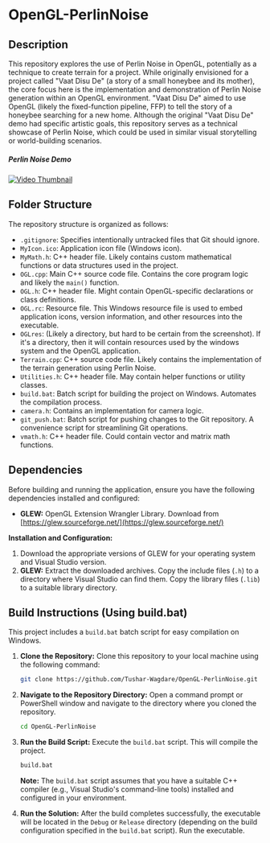 # OpenGL-PerlinNoise

## Description

This repository explores the use of Perlin Noise in OpenGL, potentially as a technique to create terrain for a project. While originally envisioned for a project called "Vaat Disu De" (a story of a small honeybee and its mother), the core focus here is the implementation and demonstration of Perlin Noise generation within an OpenGL environment. "Vaat Disu De" aimed to use OpenGL (likely the fixed-function pipeline, FFP) to tell the story of a honeybee searching for a new home. Although the original "Vaat Disu De" demo had specific artistic goals, this repository serves as a technical showcase of Perlin Noise, which could be used in similar visual storytelling or world-building scenarios.

##### Perlin Noise Demo

[![Video Thumbnail](https://img.youtube.com/vi/i7GgMPFLzoI/hqdefault.jpg)](https://www.youtube.com/watch?v=i7GgMPFLzoI)

## Folder Structure

The repository structure is organized as follows:

*   `.gitignore`: Specifies intentionally untracked files that Git should ignore.
*   `MyIcon.ico`: Application icon file (Windows icon).
*   `MyMath.h`: C++ header file. Likely contains custom mathematical functions or data structures used in the project.
*   `OGL.cpp`: Main C++ source code file. Contains the core program logic and likely the `main()` function.
*   `OGL.h`: C++ header file. Might contain OpenGL-specific declarations or class definitions.
*   `OGL.rc`: Resource file.  This Windows resource file is used to embed application icons, version information, and other resources into the executable.
*   `OGLres`: (Likely a directory, but hard to be certain from the screenshot). If it's a directory, then it will contain resources used by the windows system and the OpenGL application.
*   `Terrain.cpp`: C++ source code file. Likely contains the implementation of the terrain generation using Perlin Noise.
*   `Utilities.h`: C++ header file. May contain helper functions or utility classes.
*   `build.bat`: Batch script for building the project on Windows. Automates the compilation process.
*   `camera.h`: Contains an implementation for camera logic.
*   `git_push.bat`: Batch script for pushing changes to the Git repository. A convenience script for streamlining Git operations.
*   `vmath.h`: C++ header file. Could contain vector and matrix math functions.

## Dependencies

Before building and running the application, ensure you have the following dependencies installed and configured:

*   **GLEW:** OpenGL Extension Wrangler Library. Download from [https://glew.sourceforge.net/](https://glew.sourceforge.net/)

**Installation and Configuration:**

1.  Download the appropriate versions of GLEW for your operating system and Visual Studio version.
2.  **GLEW:** Extract the downloaded archives. Copy the include files (`.h`) to a directory where Visual Studio can find them. Copy the library files (`.lib`) to a suitable library directory.

## Build Instructions (Using build.bat)

This project includes a `build.bat` batch script for easy compilation on Windows.

1.  **Clone the Repository:** Clone this repository to your local machine using the following command:

    ```bash
    git clone https://github.com/Tushar-Wagdare/OpenGL-PerlinNoise.git
    ```

2.  **Navigate to the Repository Directory:** Open a command prompt or PowerShell window and navigate to the directory where you cloned the repository.

    ```bash
    cd OpenGL-PerlinNoise
    ```

3.  **Run the Build Script:** Execute the `build.bat` script. This will compile the project.

    ```bash
    build.bat
    ```

    **Note:** The `build.bat` script assumes that you have a suitable C++ compiler (e.g., Visual Studio's command-line tools) installed and configured in your environment.

4.  **Run the Solution:** After the build completes successfully, the executable will be located in the `Debug` or `Release` directory (depending on the build configuration specified in the `build.bat` script). Run the executable.

